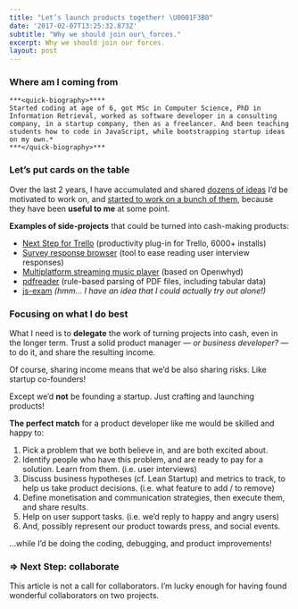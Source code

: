 ```yaml
---
title: "Let’s launch products together! \U0001F3B0"
date: '2017-02-07T13:25:32.873Z'
subtitle: "Why we should join our\_forces."
excerpt: Why we should join our forces.
layout: post
---
```

### Where am I coming from

    ***<quick-biography>****  
    Started coding at age of 6, got MSc in Computer Science, PhD in Information Retrieval, worked as software developer in a consulting company, in a startup company, then as a freelancer. And been teaching students how to code in JavaScript, while bootstrapping startup ideas on my own.*  
    ***</quick-biography>***

### Let’s put cards on the table

Over the last 2 years, I have accumulated and shared [dozens of ideas](https://www.pitchcard.io/u/adrienjoly) I’d be motivated to work on, and [started to work on a bunch of them](https://github.com/adrienjoly), because they have been **useful to me** at some point.

**Examples of side-projects** that could be turned into cash-making products:

*   [Next Step for Trello](http://adrienjoly.com/chrome-next-step-for-trello/) (productivity plug-in for Trello, 6000+ installs)
*   [Survey response browser](https://www.pitchcard.io/c/HJSQljeMx) (tool to ease reading user interview responses)
*   [Multiplatform streaming music player](https://github.com/openwhyd/openwhyd-electron) (based on Openwhyd)
*   [pdfreader](https://github.com/adrienjoly/npm-pdfreader) (rule-based parsing of PDF files, including tabular data)
*   [js-exam](https://github.com/adrienjoly/js-exam) *(hmm… I have an idea that I could actually try out alone!)*

### Focusing on what I do best

What I need is to **delegate** the work of turning projects into cash, even in the longer term. Trust a solid product manager — *or business developer?* — to do it, and share the resulting income.

Of course, sharing income means that we’d be also sharing risks. Like startup co-founders!

Except we’d **not** be founding a startup. Just crafting and launching products!

**The perfect match** for a product developer like me would be skilled and happy to:

1.  Pick a problem that we both believe in, and are both excited about.
2.  Identify people who have this problem, and are ready to pay for a solution. Learn from them. (i.e. user interviews)
3.  Discuss business hypotheses (cf. Lean Startup) and metrics to track, to help us take product decisions. (i.e. what feature to add / to remove)
4.  Define monetisation and communication strategies, then execute them, and share results.
5.  Help on user support tasks. (i.e. we’d reply to happy and angry users)
6.  And, possibly represent our product towards press, and social events.

…while I’d be doing the coding, debugging, and product improvements!

### \=> Next Step: collaborate

This article is not a call for collaborators. I’m lucky enough for having found wonderful collaborators on two projects.
